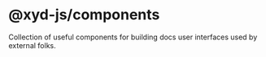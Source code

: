 # @xyd-js/components

Collection of useful components for building docs user interfaces used by external folks.
